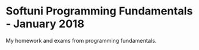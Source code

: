 # Softuni Programming Fundamentals - January 2018
My homework and exams from programming fundamentals.
